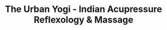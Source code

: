 ---
title: "The Urban Yogi - Indian Acupressure Reflexology & Massage"
url: /surrey/the-urban-yogi-indian-acupressure-reflexology-und-massage/
shop: Massage
---